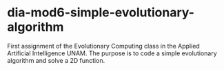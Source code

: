 # dia-mod6-simple-evolutionary-algorithm
 First assignment of the Evolutionary Computing class in the Applied Artificial Intelligence UNAM. The purpose is to code a simple evolutionary algorithm and solve a 2D function.

